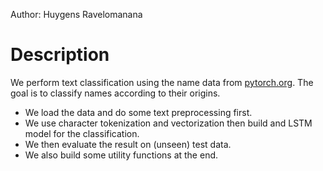 Author: Huygens Ravelomanana
# Description
We perform text classification using the name data from [pytorch.org](https://download.pytorch.org/tutorial/data.zip).
The goal is to classify names according to their origins.
+ We load the data and do some text preprocessing first.
+ We use character tokenization and vectorization then build and LSTM model for the classification.
+ We then evaluate the result on (unseen) test data.
+ We also build some utility functions at the end.


